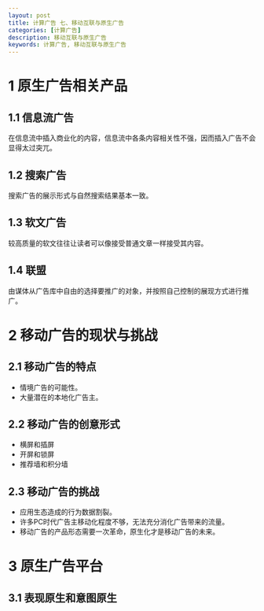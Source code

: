 ```yaml
---
layout: post
title: 计算广告 七、移动互联与原生广告
categories: [计算广告]
description: 移动互联与原生广告
keywords: 计算广告, 移动互联与原生广告
---
```


# 1 原生广告相关产品

## 1.1 信息流广告
在信息流中插入商业化的内容，信息流中各条内容相关性不强，因而插入广告不会显得太过突兀。

## 1.2 搜索广告
搜索广告的展示形式与自然搜索结果基本一致。

## 1.3 软文广告
较高质量的软文往往让读者可以像接受普通文章一样接受其内容。

## 1.4 联盟
由谋体从广告库中自由的选择要推广的对象，并按照自己控制的展现方式进行推广。

# 2 移动广告的现状与挑战

## 2.1 移动广告的特点
* 情境广告的可能性。
* 大量潜在的本地化广告主。

## 2.2 移动广告的创意形式
* 横屏和插屏
* 开屏和锁屏
* 推荐墙和积分墙

## 2.3 移动广告的挑战
* 应用生态造成的行为数据割裂。
* 许多PC时代广告主移动化程度不够，无法充分消化广告带来的流量。
* 移动广告的产品形态需要一次革命，原生化才是移动广告的未来。

# 3 原生广告平台

## 3.1 表现原生和意图原生

